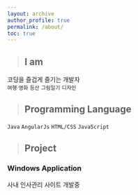 ```yaml
---
layout: archive
author_profile: true
permalink: /about/
toc: true
---
```


> ##  I am  
  
코딩을 즐겁게 즐기는 개발자  
`여행` `영화` `등산` `그림일기` `디자인`


> ##  Programming Language  
  
`Java` `AngularJs` `HTML/CSS` `JavaScript` 
  
  
> ## Project  
  
### Windows Application  
  
사내 인사관리 사이트 개발중
